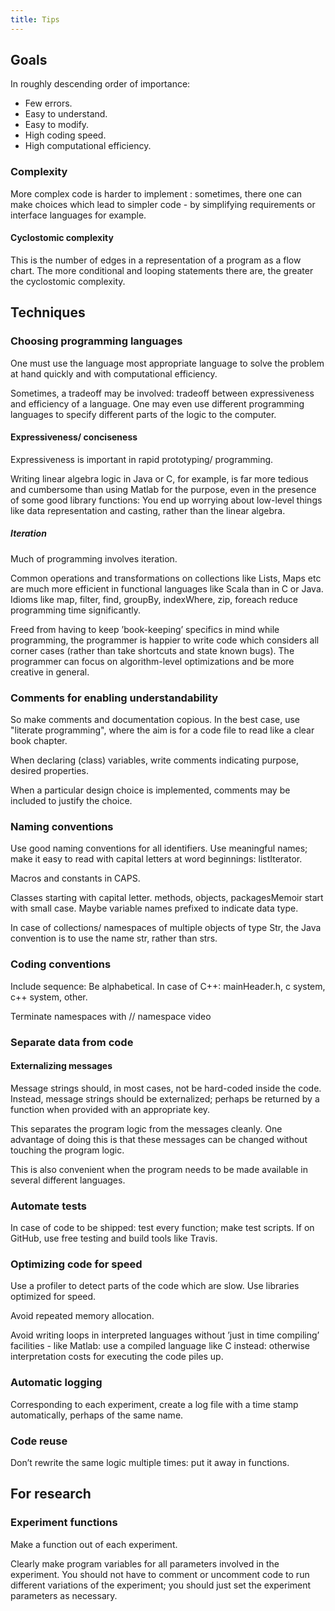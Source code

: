```yaml
---
title: Tips
---
```


## Goals
In roughly descending order of importance:

- Few errors.
- Easy to understand.
- Easy to modify.
- High coding speed.
- High computational efficiency.

### Complexity

More complex code is harder to implement : sometimes, there one can make choices which lead to simpler code - by simplifying requirements or interface languages for example.

#### Cyclostomic complexity

This is the number of edges in a representation of a program as a flow chart. The more conditional and looping statements there are, the greater the cyclostomic complexity.

## Techniques
### Choosing programming languages

One must use the language most appropriate language to solve the problem at hand quickly and with computational efficiency.

Sometimes, a tradeoff may be involved: tradeoff between expressiveness and efficiency of a language. One may even use different programming languages to specify different parts of the logic to the computer.

#### Expressiveness/ conciseness
Expressiveness is important in rapid prototyping/ programming.

Writing linear algebra logic in Java or C, for example, is far more tedious and cumbersome than using Matlab for the purpose, even in the presence of some good library functions: You end up worrying about low-level things like data representation and casting, rather than the linear algebra.

##### Iteration
Much of programming involves iteration.

Common operations and transformations on collections like Lists, Maps etc are much more efficient in functional languages like Scala than in C or Java. Idioms like map, filter, find, groupBy, indexWhere, zip, foreach reduce programming time significantly.

Freed from having to keep ’book-keeping’ specifics in mind while programming, the programmer is happier to write code which considers all corner cases (rather than take shortcuts and state known bugs). The programmer can focus on algorithm-level optimizations and be more creative in general.

### Comments for enabling understandability
So make comments and documentation copious. In the best case, use "literate programming", where the aim is for a code file to read like a clear book chapter.

When declaring (class) variables, write comments indicating purpose, desired properties.

When a particular design choice is implemented, comments may be included to justify the choice.

### Naming conventions

Use good naming conventions for all identifiers. Use meaningful names; make it easy to read with capital letters at word beginnings: listIterator.

Macros and constants in CAPS.

Classes starting with capital letter. methods, objects, packagesMemoir start with small case. Maybe variable names prefixed to indicate data type.

In case of collections/ namespaces of multiple objects of type Str, the Java convention is to use the name str, rather than strs.

### Coding conventions

Include sequence: Be alphabetical. In case of C++: mainHeader.h, c system, c++ system, other.

Terminate namespaces with // namespace video

### Separate data from code
#### Externalizing messages

Message strings should, in most cases, not be hard-coded inside the code. Instead, message strings should be externalized; perhaps be returned by a function when provided with an appropriate key.

This separates the program logic from the messages cleanly. One advantage of doing this is that these messages can be changed without touching the program logic.

This is also convenient when the program needs to be made available in several different languages.

### Automate tests

In case of code to be shipped: test every function; make test scripts. If on GitHub, use free testing and build tools like Travis.

### Optimizing code for speed

Use a profiler to detect parts of the code which are slow. Use libraries optimized for speed.

Avoid repeated memory allocation.

Avoid writing loops in interpreted languages without ’just in time compiling’ facilities - like Matlab: use a compiled language like C instead: otherwise interpretation costs for executing the code piles up.

### Automatic logging

Corresponding to each experiment, create a log file with a time stamp automatically, perhaps of the same name.

### Code reuse
Don’t rewrite the same logic multiple times: put it away in functions.

## For research
### Experiment functions

Make a function out of each experiment.

Clearly make program variables for all parameters involved in the experiment. You should not have to comment or uncomment code to run different variations of the experiment; you should just set the experiment parameters as necessary.




